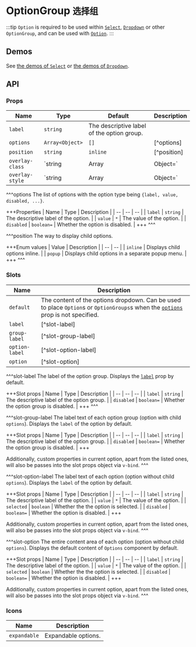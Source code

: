 # OptionGroup <small>选择组</small>

:::tip
`Option` is required to be used within [`Select`](./select), [`Dropdown`](./dropdown) or other `OptionGroup`, and can be used with [`Option`](./option).
:::

## Demos

See [the demos of `Select`](./select#demos) or [the demos of `Dropdown`](./dropdown#demos).

## API

### Props

| Name | Type | Default | Description |
| -- | -- | -- | -- |
| ``label`` | `string` | The descriptive label of the option group. |
| ``options`` | `Array<Object>` | `[]` | [^options] |
| ``position`` | `string` | `inline` | [^position] |
| ``overlay-class`` | `string | Array | Object=` | - | See the [`overlay-class`](./overlay#props-overlay-class) prop of the [`Overlay`](./overlay) component. |
| ``overlay-style`` | `string | Array | Object=` | - | See the [`overlay-style`](./overlay#props-overlay-style) prop of the [`Overlay`](./overlay) component. |

^^^options
The list of options with the option type being `{label, value, disabled, ...}`.

+++Properties
| Name | Type | Description |
| -- | -- | -- |
| `label` | `string` | The descriptive label of the option. |
| `value` | `*` | The value of the option. |
| `disabled` | `boolean=` | Whether the option is disabled. |
+++
^^^

^^^position
The way to display child options.

+++Enum values
| Value | Description |
| -- | -- |
| `inline` | Displays child options inline. |
| `popup` | Displays child options in a separate popup menu. |
+++
^^^

### Slots

| Name | Description |
| -- | -- |
| ``default`` | The content of the options dropdown. Can be used to place `Option`s or `OptionGroups`s when the [`options`](#props-options) prop is not specified. |
| ``label`` | [^slot-label] |
| ``group-label`` | [^slot-group-label] |
| ``option-label`` | [^slot-option-label] |
| ``option`` | [^slot-option] |

^^^slot-label
The label of the option group. Displays the [`label`](#props-label) prop by default.

+++Slot props
| Name | Type | Description |
| -- | -- | -- |
| `label` | `string` | The descriptive label of the option group. |
| `disabled` | `boolean=` | Whether the option group is disabled. |
+++
^^^

^^^slot-group-label
The label text of each option group (option with child `options`). Displays the `label` of the option by default.

+++Slot props
| Name | Type | Description |
| -- | -- | -- |
| `label` | `string` | The descriptive label of the option group. |
| `disabled` | `boolean=` | Whether the option group is disabled. |
+++

Additionally, custom properties in current option, apart from the listed ones, will also be passes into the slot props object via `v-bind`.
^^^

^^^slot-option-label
The label text of each option (option without child `options`). Displays the `label` of the option by default.

+++Slot props
| Name | Type | Description |
| -- | -- | -- |
| `label` | `string` | The descriptive label of the option. |
| `value` | `*` | The value of the option. |
| `selected` | `boolean` | Whether the the option is selected. |
| `disabled` | `boolean=` | Whether the option is disabled. |
+++

Additionally, custom properties in current option, apart from the listed ones, will also be passes into the slot props object via `v-bind`.
^^^

^^^slot-option
The entire content area of each option (option without child `options`). Displays the default content of `Options` component by default.

+++Slot props
| Name | Type | Description |
| -- | -- | -- |
| `label` | `string` | The descriptive label of the option. |
| `value` | `*` | The value of the option. |
| `selected` | `boolean` | Whether the the option is selected. |
| `disabled` | `boolean=` | Whether the option is disabled. |
+++

Additionally, custom properties in current option, apart from the listed ones, will also be passes into the slot props object via `v-bind`.
^^^

### Icons

| Name | Description |
| -- | -- |
| ``expandable`` | Expandable options. |
